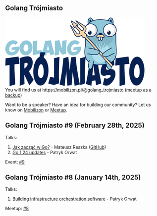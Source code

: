 ## Golang Trójmiasto
<img src=".organizers/logo/logo.png" alt="gopherneptun" width="450p"/><br />
You will find us at https://mobilizon.pl/@golang_trojmiasto ([meetup as a backup](https://www.meetup.com/golang-user-group-trojmiasto/))

Want to be a speaker? Have an idea for building our community? Let us know on [Mobilizon](https://mobilizon.pl/@golang_trojmiasto) or [Meetup](https://www.meetup.com/golang-user-group-trojmiasto/).


## Golang Trójmiasto #9 (February 28th, 2025)

Talks:

1. [Jak zacząć w Go?](./2025/2025_9_Meetup_Tricity/jak_zaczac_w_go.pdf) - Mateusz Reszka ([GitHub](https://github.com/smoorg/invoice-maker))
2. [Go 1.24 updates](./2025/2025_9_Meetup_Tricity/Go_1.24_updates.pdf) - Patryk Orwat

Event: [#9](https://mobilizon.pl/events/863942d7-e032-4c72-a7ab-31ec38413db4)

## Golang Trójmiasto #8 (January 14th, 2025)

Talks:

1. [Building infrastructure orchestration software](./2025/2025_8_Meetup_Tricity/building-infrastructure-orchestration-software.pdf) - Patryk Orwat

Meetup: [#8](https://www.meetup.com/golang-user-group-trojmiasto/events/304693009/)
